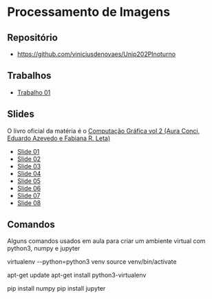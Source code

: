 # Processamento de Imagens

## Repositório
 - https://github.com/viniciusdenovaes/Unip202PInoturno

## Trabalhos

* [Trabalho 01](pi_files/trabalhos/01/trabalho01.md)

## Slides

O livro oficial da matéria é o [Computação Gráfica vol 2 (Aura Conci, Eduardo Azevedo e Fabiana R. Leta)](http://computacaografica.ic.uff.br/vol2.html)


* [Slide 01](pi_files/slides/transparenciasvol2cap1.pdf)
* [Slide 02](pi_files/slides/transparenciasvol2cap2.pdf)
* [Slide 03](pi_files/slides/transparenciasvol2cap3.pdf)
* [Slide 04](pi_files/slides/transparenciasvol2cap4.pdf)
* [Slide 05](pi_files/slides/transparenciasvol2cap5.pdf)
* [Slide 06](pi_files/slides/transparenciasvol2cap6.pdf)
* [Slide 07](pi_files/slides/transparenciasvol2cap7.pdf)
* [Slide 08](pi_files/slides/transparenciasvol2cap8.pdf)

## Comandos

Alguns comandos usados em aula para criar um ambiente virtual com python3, numpy e jupyter

virtualenv --python=python3 venv
source venv/bin/activate

apt-get update
apt-get install python3-virtualenv

pip install numpy
pip install jupyter
